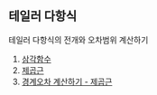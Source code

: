 ## 테일러 다항식

테일러 다항식의 전개와 오차범위 계산하기

1. [삼각함수](trifunc.py)
2. [제곱근](sqrt.py)
3. [경계오차 계산하기 - 제곱근](sqrt_error.py)
